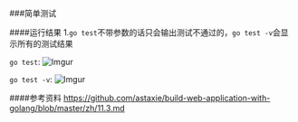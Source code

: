 ###简单测试

####运行结果
1.`go test`不带参数的话只会输出测试不通过的，`go test -v`会显示所有的测试结果

`go test`:
![Imgur](http://i.imgur.com/Dn32qUs.png)


`go test -v`:
![Imgur](http://i.imgur.com/roeyENn.png)

####参考资料
https://github.com/astaxie/build-web-application-with-golang/blob/master/zh/11.3.md